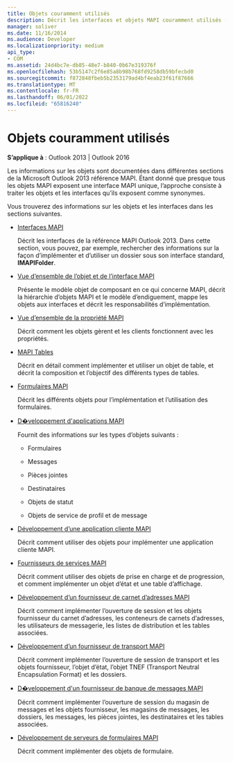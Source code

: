 ```yaml
---
title: Objets couramment utilisés
description: Décrit les interfaces et objets MAPI couramment utilisés (exposés par les objets) pour Microsoft Outlook.
manager: soliver
ms.date: 11/16/2014
ms.audience: Developer
ms.localizationpriority: medium
api_type:
- COM
ms.assetid: 24d4bc7e-db85-48e7-b840-0b67e319376f
ms.openlocfilehash: 53b5147c2f6e85a8b98b768fd9258db59bfecbd0
ms.sourcegitcommit: f872848fbeb5b2353179ad4bf4eab23f61f87666
ms.translationtype: MT
ms.contentlocale: fr-FR
ms.lasthandoff: 06/01/2022
ms.locfileid: "65816240"
---
```

# <a name="commonly-used-objects"></a>Objets couramment utilisés

  
  
**S’applique à** : Outlook 2013 | Outlook 2016 
  
Les informations sur les objets sont documentées dans différentes sections de la Microsoft Outlook 2013 référence MAPI. Étant donné que presque tous les objets MAPI exposent une interface MAPI unique, l’approche consiste à traiter les objets et les interfaces qu’ils exposent comme synonymes.
  
Vous trouverez des informations sur les objets et les interfaces dans les sections suivantes.
  
- [Interfaces MAPI](mapi-interfaces.md)
    
    Décrit les interfaces de la référence MAPI Outlook 2013. Dans cette section, vous pouvez, par exemple, rechercher des informations sur la façon d’implémenter et d’utiliser un dossier sous son interface standard, **IMAPIFolder**.
    
- [Vue d’ensemble de l’objet et de l’interface MAPI](mapi-object-and-interface-overview.md)
    
    Présente le modèle objet de composant en ce qui concerne MAPI, décrit la hiérarchie d’objets MAPI et le modèle d’endiguement, mappe les objets aux interfaces et décrit les responsabilités d’implémentation.
    
- [Vue d’ensemble de la propriété MAPI](mapi-property-overview.md)
    
    Décrit comment les objets gèrent et les clients fonctionnent avec les propriétés.
    
- [MAPI Tables](mapi-tables.md)
    
    Décrit en détail comment implémenter et utiliser un objet de table, et décrit la composition et l’objectif des différents types de tables.
    
- [Formulaires MAPI](mapi-forms.md)
    
    Décrit les différents objets pour l’implémentation et l’utilisation des formulaires.
    
- [D�veloppement d'applications MAPI](mapi-application-development.md)
    
    Fournit des informations sur les types d’objets suivants :
    
  - Formulaires
    
  - Messages
    
  - Pièces jointes
    
  - Destinataires
    
  - Objets de statut
    
  - Objets de service de profil et de message
    
- [Développement d’une application cliente MAPI](developing-a-mapi-client-application.md)
    
    Décrit comment utiliser des objets pour implémenter une application cliente MAPI.
    
- [Fournisseurs de services MAPI](mapi-service-providers.md)
    
    Décrit comment utiliser des objets de prise en charge et de progression, et comment implémenter un objet d’état et une table d’affichage.
    
- [Développement d’un fournisseur de carnet d’adresses MAPI](developing-a-mapi-address-book-provider.md)
    
    Décrit comment implémenter l’ouverture de session et les objets fournisseur du carnet d’adresses, les conteneurs de carnets d’adresses, les utilisateurs de messagerie, les listes de distribution et les tables associées.
    
- [Développement d’un fournisseur de transport MAPI](developing-a-mapi-transport-provider.md)
    
    Décrit comment implémenter l’ouverture de session de transport et les objets fournisseur, l’objet d’état, l’objet TNEF (Transport Neutral Encapsulation Format) et les dossiers.
    
- [D�veloppement d'un fournisseur de banque de messages MAPI](developing-a-mapi-message-store-provider.md)
    
    Décrit comment implémenter l’ouverture de session du magasin de messages et les objets fournisseur, les magasins de messages, les dossiers, les messages, les pièces jointes, les destinataires et les tables associées.
    
- [Développement de serveurs de formulaires MAPI](developing-mapi-form-servers.md)
    
    Décrit comment implémenter des objets de formulaire.
    

